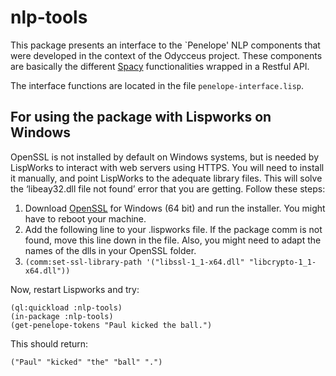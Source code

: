 # nlp-tools

This package presents an interface to the `Penelope' NLP components that were developed in the context of the Odycceus project. These components are basically the different [Spacy](https://spacy.io) functionalities wrapped in a Restful API. 

The interface functions are located in the file `penelope-interface.lisp`.

## For using the package with Lispworks on Windows

OpenSSL is not installed by default on Windows systems, but is needed by LispWorks to interact with web servers using HTTPS. You will need to install it manually, and point LispWorks to the adequate library files. This will solve the ‘libeay32.dll file not found’ error that you are getting. Follow these steps:

1. Download [OpenSSL](http://slproweb.com/download/Win64OpenSSL-1_1_0L.exe)  for Windows (64 bit) and run the installer. You might have to reboot your machine.
2. Add the following line to your .lispworks file. If the package comm is not found, move this line down in the file. Also, you might need to adapt the names of the dlls in your OpenSSL folder.
3. `(comm:set-ssl-library-path '("libssl-1_1-x64.dll" "libcrypto-1_1-x64.dll"))`

Now, restart Lispworks and try:

```
(ql:quickload :nlp-tools)
(in-package :nlp-tools)
(get-penelope-tokens "Paul kicked the ball.")
```
This should return:

```
("Paul" "kicked" "the" "ball" ".")
```

